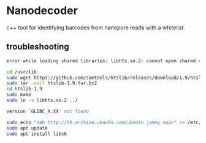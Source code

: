 # Nanodecoder
c++ tool for identifying barcodes from nanopore reads with a whitelist. 

## troubleshooting
```Bash
error while loading shared libraries: libhts.so.2: cannot open shared object file: No such file or directory
```

```Bash
cd /usr/lib
sudo wget https://github.com/samtools/htslib/releases/download/1.9/htslib-1.9.tar.bz2
sudo tar -vxjf htslib-1.9.tar.bz2
cd htslib-1.9
sudo make
sudo ln -s libhts.so.2 ../
```

```Bash
version `GLIBC_X.XX' not found
```

```Bash
sudo echo "deb http://th.archive.ubuntu.com/ubuntu jammy main" >> /etc/apt/sources.list
sudo apt update
sudo apt install libc6
```
